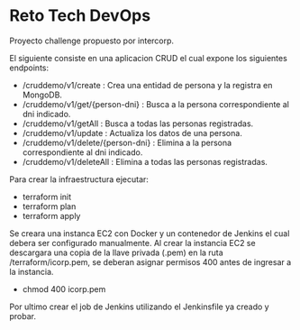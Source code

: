 # Reto Tech DevOps
Proyecto challenge propuesto por intercorp.

El siguiente consiste en una aplicacion CRUD el cual expone los siguientes endpoints:

  - /cruddemo/v1/create :                Crea una entidad de persona y la registra en MongoDB.
  - /cruddemo/v1/get/{person-dni} :      Busca a la persona correspondiente al dni indicado.
  - /cruddemo/v1/getAll :                Busca a todas las personas registradas.
  - /cruddemo/v1/update :                Actualiza los datos de una persona.
  - /cruddemo/v1/delete/{person-dni} :   Elimina a la persona correspondiente al dni indicado.
  - /cruddemo/v1/deleteAll :             Elimina a todas las personas registradas.

Para crear la infraestructura ejecutar:
  - terraform init
  - terraform plan
  - terraform apply

  Se creara una instanca EC2 con Docker y un contenedor de Jenkins el cual debera ser configurado manualmente.
  Al crear la instancia EC2 se descargara una copia de la llave privada (.pem) en la ruta /terraform/icorp.pem, se deberan asignar permisos 400 antes de ingresar a la instancia.
  - chmod 400 icorp.pem

Por ultimo crear el job de Jenkins utilizando el Jenkinsfile ya creado y probar.
